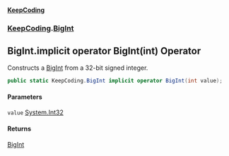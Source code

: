 #### [KeepCoding](index.md 'index')
### [KeepCoding](KeepCoding.md 'KeepCoding').[BigInt](BigInt.md 'KeepCoding.BigInt')
## BigInt.implicit operator BigInt(int) Operator
Constructs a [BigInt](BigInt.md 'KeepCoding.BigInt') from a 32-bit signed integer.  
```csharp
public static KeepCoding.BigInt implicit operator BigInt(int value);
```
#### Parameters
<a name='KeepCoding.BigInt.op_ImplicitKeepCoding.BigInt(int).value'></a>
`value` [System.Int32](https://docs.microsoft.com/en-us/dotnet/api/System.Int32 'System.Int32')  
  
#### Returns
[BigInt](BigInt.md 'KeepCoding.BigInt')  
